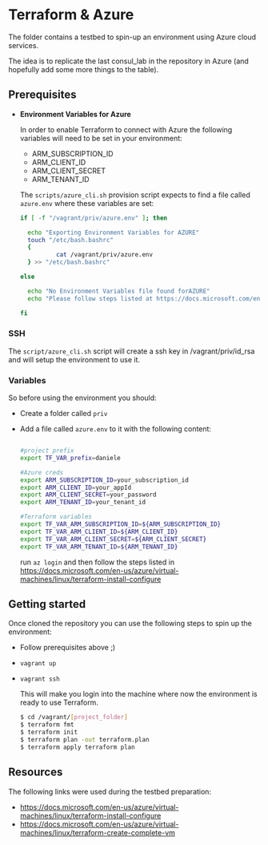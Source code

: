 # Terraform & Azure

The folder contains a testbed to spin-up an environment using Azure cloud services.

The idea is to replicate the last consul_lab in the repository in Azure (and hopefully add some more things to the table).



## Prerequisites

* **Environment Variables for Azure**

  In order to enable Terraform to connect with Azure the following variables will need to be set in your environment:

  - ARM_SUBSCRIPTION_ID
  - ARM_CLIENT_ID
  - ARM_CLIENT_SECRET
  - ARM_TENANT_ID

  The `scripts/azure_cli.sh` provision script expects to find a file called `azure.env` where these variables are set:

  ```bash
  if [ -f "/vagrant/priv/azure.env" ]; then
  
  	echo "Exporting Environment Variables for AZURE"
  	touch "/etc/bash.bashrc"
  	{
  			cat /vagrant/priv/azure.env
  	} >> "/etc/bash.bashrc"
  
  else
  
  	echo "No Environment Variables file found forAZURE"
  	echo "Please follow steps listed at https://docs.microsoft.com/en-us/azure/virtual-machines/linux/terraform-install-configure"
  
  fi
  ```

### SSH

The `script/azure_cli.sh` script will create a ssh key in /vagrant/priv/id_rsa and will setup the environment to use it.

### Variables

  So before using the environment you should:

  * Create a folder called `priv` 

  * Add a file called `azure.env` to it with the following content:

    ```bash
    
    #project prefix
    export TF_VAR_prefix=daniele

    #Azure creds
    export ARM_SUBSCRIPTION_ID=your_subscription_id
    export ARM_CLIENT_ID=your_appId
    export ARM_CLIENT_SECRET=your_password
    export ARM_TENANT_ID=your_tenant_id
    
    #Terraform variables
    export TF_VAR_ARM_SUBSCRIPTION_ID=${ARM_SUBSCRIPTION_ID}
    export TF_VAR_ARM_CLIENT_ID=${ARM_CLIENT_ID}
    export TF_VAR_ARM_CLIENT_SECRET=${ARM_CLIENT_SECRET}
    export TF_VAR_ARM_TENANT_ID=${ARM_TENANT_ID}
    ```

    run `az login` and then follow the steps listed in https://docs.microsoft.com/en-us/azure/virtual-machines/linux/terraform-install-configure

## Getting started

Once cloned the repository you can use the following steps to spin up the environment:

* Follow prerequisites above ;)

* `vagrant up`

* `vagrant ssh`

  This will make you login into the machine where now the environment is ready to use Terraform.

  ```bash
  $ cd /vagrant/[project_folder]
  $ terraform fmt
  $ terraform init
  $ terraform plan -out terraform.plan
  $ terraform apply terraform plan
  ```

   

## Resources

The following links were used during the testbed preparation:

* https://docs.microsoft.com/en-us/azure/virtual-machines/linux/terraform-install-configure
* https://docs.microsoft.com/en-us/azure/virtual-machines/linux/terraform-create-complete-vm
